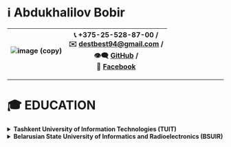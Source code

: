 # ℹ️ Abdukhalilov Bobir
|![image (copy)](https://user-images.githubusercontent.com/38331113/65333571-6cb19e80-dbc9-11e9-8fd7-a1386d9a1248.png)|📞 +375-25-528-87-00 /<br> ✉️ destbest94@gmail.com /<br> 👁‍🗨 [GitHub](https://github.com/destbest94/) /<br> 📢 [Facebook](https://facebook.com/bobur.abduxalilov.1)|
|----|----|
----

# 🎓 EDUCATION
<details>
  <summary>
    <b>Tashkent University of Information Technologies (TUIT)</b>
  </summary>
  
  **Faculty:** Bachelor's in faculty of computer engineering (09/2014 – 06/2018)<br>
  **Address:** Tashkent, Uzbekistan
</details>
<details>
  <summary>
    <b>Belarusian State University of Informatics and Radioelectronics (BSUIR)</b>
  </summary>
  
  **Faculty:** Master's degree in faculty of computer-aided design (09/2018 – Present)<br>
  **Address:** Minsk, Belarus
</details>